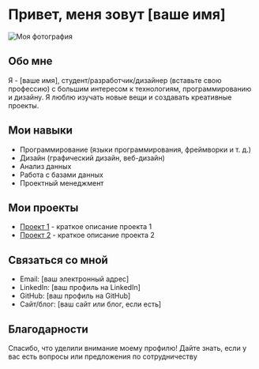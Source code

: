 # Привет, меня зовут [ваше имя]

![Моя фотография](ссылка_на_вашу_фотографию)

## Обо мне
Я - [ваше имя], студент/разработчик/дизайнер (вставьте свою профессию) с большим интересом к технологиям, программированию и дизайну. Я люблю изучать новые вещи и создавать креативные проекты.

## Мои навыки
- Программирование (языки программирования, фреймворки и т. д.)
- Дизайн (графический дизайн, веб-дизайн)
- Анализ данных
- Работа с базами данных
- Проектный менеджмент

## Мои проекты
- [Проект 1](ссылка_на_проект_1) - краткое описание проекта 1
- [Проект 2](ссылка_на_проект_2) - краткое описание проекта 2

## Связаться со мной
- Email: [ваш электронный адрес]
- LinkedIn: [ваш профиль на LinkedIn]
- GitHub: [ваш профиль на GitHub]
- Сайт/блог: [ваш сайт или блог, если есть]

## Благодарности
Спасибо, что уделили внимание моему профилю! Дайте знать, если у вас есть вопросы или предложения по сотрудничеству
